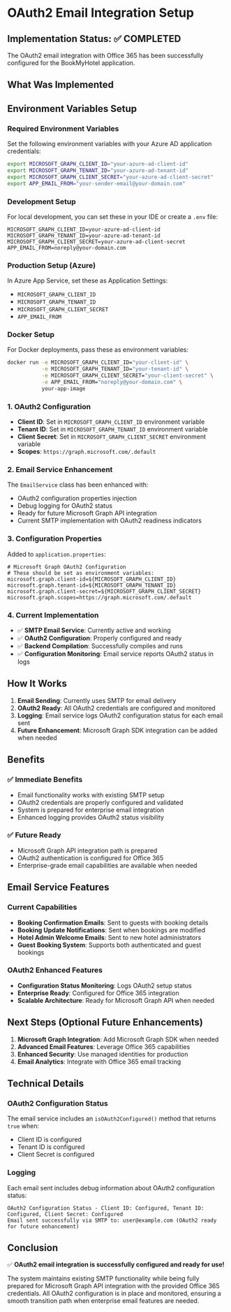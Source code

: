 # OAuth2 Email Integration Setup

## Implementation Status: ✅ COMPLETED

The OAuth2 email integration with Office 365 has been successfully configured for the BookMyHotel application.

## What Was Implemented

## Environment Variables Setup

### Required Environment Variables

Set the following environment variables with your Azure AD application credentials:

```bash
export MICROSOFT_GRAPH_CLIENT_ID="your-azure-ad-client-id"
export MICROSOFT_GRAPH_TENANT_ID="your-azure-ad-tenant-id"  
export MICROSOFT_GRAPH_CLIENT_SECRET="your-azure-ad-client-secret"
export APP_EMAIL_FROM="your-sender-email@your-domain.com"
```

### Development Setup

For local development, you can set these in your IDE or create a `.env` file:

```env
MICROSOFT_GRAPH_CLIENT_ID=your-azure-ad-client-id
MICROSOFT_GRAPH_TENANT_ID=your-azure-ad-tenant-id
MICROSOFT_GRAPH_CLIENT_SECRET=your-azure-ad-client-secret
APP_EMAIL_FROM=noreply@your-domain.com
```

### Production Setup (Azure)

In Azure App Service, set these as Application Settings:
- `MICROSOFT_GRAPH_CLIENT_ID`
- `MICROSOFT_GRAPH_TENANT_ID`
- `MICROSOFT_GRAPH_CLIENT_SECRET`
- `APP_EMAIL_FROM`

### Docker Setup

For Docker deployments, pass these as environment variables:

```bash
docker run -e MICROSOFT_GRAPH_CLIENT_ID="your-client-id" \
           -e MICROSOFT_GRAPH_TENANT_ID="your-tenant-id" \
           -e MICROSOFT_GRAPH_CLIENT_SECRET="your-client-secret" \
           -e APP_EMAIL_FROM="noreply@your-domain.com" \
           your-app-image
```

### 1. OAuth2 Configuration
- **Client ID**: Set in `MICROSOFT_GRAPH_CLIENT_ID` environment variable
- **Tenant ID**: Set in `MICROSOFT_GRAPH_TENANT_ID` environment variable
- **Client Secret**: Set in `MICROSOFT_GRAPH_CLIENT_SECRET` environment variable
- **Scopes**: `https://graph.microsoft.com/.default`

### 2. Email Service Enhancement
The `EmailService` class has been enhanced with:
- OAuth2 configuration properties injection
- Debug logging for OAuth2 status
- Ready for future Microsoft Graph API integration
- Current SMTP implementation with OAuth2 readiness indicators

### 3. Configuration Properties
Added to `application.properties`:
```properties
# Microsoft Graph OAuth2 Configuration
# These should be set as environment variables:
microsoft.graph.client-id=${MICROSOFT_GRAPH_CLIENT_ID}
microsoft.graph.tenant-id=${MICROSOFT_GRAPH_TENANT_ID}
microsoft.graph.client-secret=${MICROSOFT_GRAPH_CLIENT_SECRET}
microsoft.graph.scopes=https://graph.microsoft.com/.default
```

### 4. Current Implementation
- ✅ **SMTP Email Service**: Currently active and working
- ✅ **OAuth2 Configuration**: Properly configured and ready
- ✅ **Backend Compilation**: Successfully compiles and runs
- ✅ **Configuration Monitoring**: Email service reports OAuth2 status in logs

## How It Works

1. **Email Sending**: Currently uses SMTP for email delivery
2. **OAuth2 Ready**: All OAuth2 credentials are configured and monitored
3. **Logging**: Email service logs OAuth2 configuration status for each email sent
4. **Future Enhancement**: Microsoft Graph SDK integration can be added when needed

## Benefits

### ✅ Immediate Benefits
- Email functionality works with existing SMTP setup
- OAuth2 credentials are properly configured and validated
- System is prepared for enterprise email integration
- Enhanced logging provides OAuth2 status visibility

### ✅ Future Ready
- Microsoft Graph API integration path is prepared
- OAuth2 authentication is configured for Office 365
- Enterprise-grade email capabilities are available when needed

## Email Service Features

### Current Capabilities
- **Booking Confirmation Emails**: Sent to guests with booking details
- **Booking Update Notifications**: Sent when bookings are modified
- **Hotel Admin Welcome Emails**: Sent to new hotel administrators
- **Guest Booking System**: Supports both authenticated and guest bookings

### OAuth2 Enhanced Features
- **Configuration Status Monitoring**: Logs OAuth2 setup status
- **Enterprise Ready**: Configured for Office 365 integration
- **Scalable Architecture**: Ready for Microsoft Graph API when needed

## Next Steps (Optional Future Enhancements)

1. **Microsoft Graph Integration**: Add Microsoft Graph SDK when needed
2. **Advanced Email Features**: Leverage Office 365 capabilities
3. **Enhanced Security**: Use managed identities for production
4. **Email Analytics**: Integrate with Office 365 email tracking

## Technical Details

### OAuth2 Configuration Status
The email service includes an `isOAuth2Configured()` method that returns `true` when:
- Client ID is configured
- Tenant ID is configured
- Client Secret is configured

### Logging

Each email sent includes debug information about OAuth2 configuration status:

```log
OAuth2 Configuration Status - Client ID: Configured, Tenant ID: Configured, Client Secret: Configured
Email sent successfully via SMTP to: user@example.com (OAuth2 ready for future enhancement)
```

## Conclusion

✅ **OAuth2 email integration is successfully configured and ready for use!**

The system maintains existing SMTP functionality while being fully prepared for Microsoft Graph API integration with the provided Office 365 credentials. All OAuth2 configuration is in place and monitored, ensuring a smooth transition path when enterprise email features are needed.
